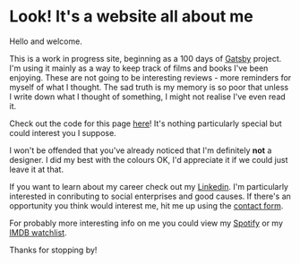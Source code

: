 # Look! It&apos;s a website all about me
Hello and welcome.

This is a work in progress site, beginning as a 100 days of
[Gatsby](https://www.gatsbyjs.org/blog/tags/100-days-of-gatsby/)
project. I'm using it mainly as a way to keep track of films and books I've been
enjoying. These are not going to be interesting reviews - more reminders for
myself of what I thought. The sad truth is my memory is so poor that unless
I write down what I thought of something, I might not realise I've even read it.


Check out the code for this page [here](https://github.com/Phil-Barber/phil-barber/)!
It's nothing particularly special but could interest you I suppose.


I won't be offended that you've already noticed that I'm definitely **not** a
designer. I did my best with the colours OK, I'd appreciate it if we could just
leave it at that.


If you want to learn about my career check out my
[Linkedin](https://uk.linkedin.com/in/philip-barber-827581b1?).  I'm
particularly interested in conributing to social enterprises and good causes.
If there's an opportunity you think would interest me, hit me up using the
[contact form](./contact).


For probably more interesting info on me you could view my
[Spotify](https://open.spotify.com/user/phil12321?si=lSLEs-7NTIKbVMVWTP-LBA)
or my
[IMDB watchlist](https://www.imdb.com/user/ur46443696/watchlist?ref_=nv_usr_wl_all_0).


Thanks for stopping by!

